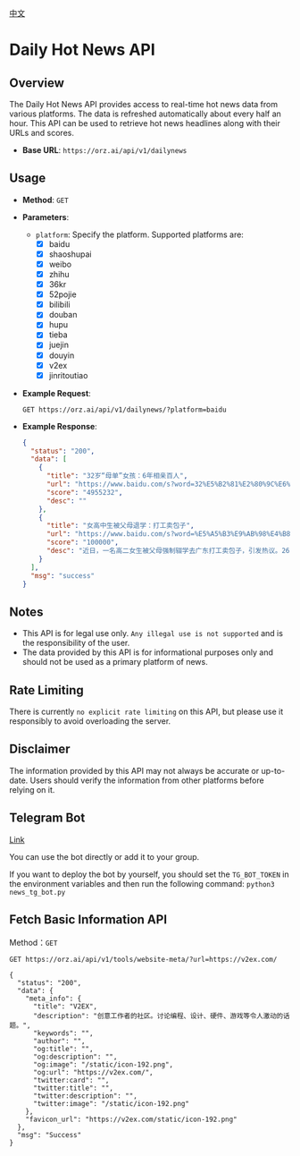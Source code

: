[中文](README.md)

# Daily Hot News API

## Overview

The Daily Hot News API provides access to real-time hot news data from various platforms. The data is refreshed automatically about every half an hour. This API can be used to retrieve hot news headlines along with their URLs and scores.

- **Base URL**: `https://orz.ai/api/v1/dailynews`

## Usage

- **Method**: `GET`
- **Parameters**:
  - `platform`: Specify the platform. Supported platforms are:
	  - [x] baidu
	  - [x] shaoshupai
	  - [x] weibo
	  - [x] zhihu
	  - [x] 36kr
	  - [x] 52pojie
	  - [x] bilibili
	  - [x] douban
	  - [x] hupu
	  - [x] tieba
	  - [x] juejin
	  - [x] douyin
	  - [x] v2ex
      - [x] jinritoutiao

- **Example Request**:
  ```shell
  GET https://orz.ai/api/v1/dailynews/?platform=baidu
  ```

- **Example Response**:
  ```json
  {
    "status": "200",
    "data": [
      {
        "title": "32岁“母单”女孩：6年相亲百人",
        "url": "https://www.baidu.com/s?word=32%E5%B2%81%E2%80%9C%E6%AF%8D%E5%8D%95%E2%80%9D%E5%A5%B3%E5%AD%A9%EF%BC%9A6%E5%B9%B4%E7%9B%B8%E4%BA%B2%E7%99%BE%E4%BA%BA&sa=fyb_news",
        "score": "4955232",
        "desc": ""
      },
      {
        "title": "女高中生被父母退学：打工卖包子",
        "url": "https://www.baidu.com/s?word=%E5%A5%B3%E9%AB%98%E4%B8%AD%E7%94%9F%E8%A2%AB%E7%88%B6%E6%AF%8D%E9%80%80%E5%AD%A6%EF%BC%9A%E6%89%93%E5%B7%A5%E5%8D%96%E5%8C%85%E5%AD%90&sa=fyb_news",
        "score": "100000",
        "desc": "近日，一名高二女生被父母强制辍学去广东打工卖包子，引发热议。26日，当地教育局回应：已经妥善处理了，女生已复学。"
      }
    ],
    "msg": "success"
  }
  ```

## Notes

- This API is for legal use only. `Any illegal use is not supported` and is the responsibility of the user.
- The data provided by this API is for informational purposes only and should not be used as a primary platform of news.

## Rate Limiting

There is currently `no explicit rate limiting` on this API, but please use it responsibly to avoid overloading the server.

## Disclaimer

The information provided by this API may not always be accurate or up-to-date. Users should verify the information from other platforms before relying on it.

## Telegram Bot
[Link](https://t.me/SpaceWatcherBot)

You can use the bot directly or add it to your group.

If you want to deploy the bot by yourself, you should set the `TG_BOT_TOKEN` in the environment variables and then run the following command: `python3 news_tg_bot.py`

## Fetch Basic Information API

Method：`GET`
```shell
GET https://orz.ai/api/v1/tools/website-meta/?url=https://v2ex.com/

{
  "status": "200",
  "data": {
    "meta_info": {
      "title": "V2EX",
      "description": "创意工作者的社区。讨论编程、设计、硬件、游戏等令人激动的话题。",
      "keywords": "",
      "author": "",
      "og:title": "",
      "og:description": "",
      "og:image": "/static/icon-192.png",
      "og:url": "https://v2ex.com/",
      "twitter:card": "",
      "twitter:title": "",
      "twitter:description": "",
      "twitter:image": "/static/icon-192.png"
    },
    "favicon_url": "https://v2ex.com/static/icon-192.png"
  },
  "msg": "Success"
}
```